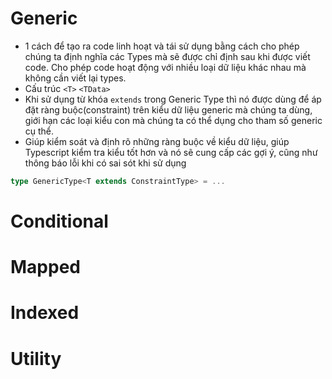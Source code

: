 # Generic

- 1 cách để tạo ra code linh hoạt và tái sử dụng bằng cách cho phép chúng ta định nghĩa các Types mà sẽ được chỉ định sau khi được viết code. Cho phép code hoạt động với nhiều loại dữ liệu khác nhau mà không cần viết lại types.
- Cấu trúc `<T>` `<TData>`
- Khi sử dụng từ khóa `extends` trong Generic Type thì nó được dùng để áp đặt ràng buộc(constraint) trên kiểu dữ liệu generic mà chúng ta dùng, giới hạn các loại kiểu con mà chúng ta có thể dụng cho tham số generic cụ thể.
- Giúp kiểm soát và định rõ những ràng buộc về kiểu dữ liệu, giúp Typescript kiểm tra kiểu tốt hơn và nó sẽ cung cấp các gợi ý, cũng như thông báo lỗi khi có sai sót khi sử dụng

```typescript
type GenericType<T extends ConstraintType> = ...
```

# Conditional

# Mapped

# Indexed

# Utility
